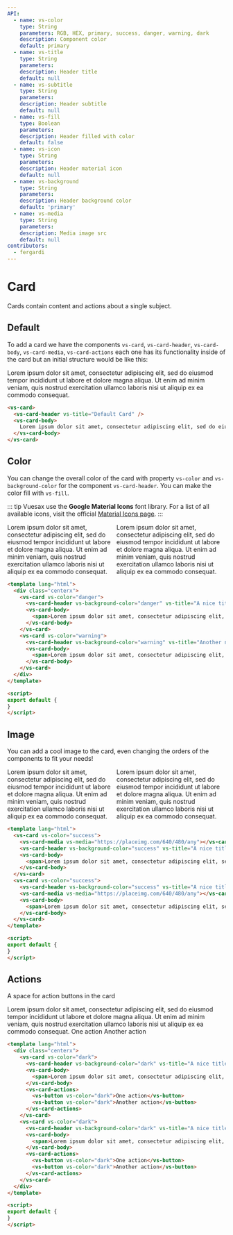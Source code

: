 ```yaml
---
API:
  - name: vs-color
    type: String
    parameters: RGB, HEX, primary, success, danger, warning, dark
    description: Component color
    default: primary
  - name: vs-title
    type: String
    parameters:
    description: Header title
    default: null
  - name: vs-subtitle
    type: String
    parameters:
    description: Header subtitle
    default: null
  - name: vs-fill
    type: Boolean
    parameters:
    description: Header filled with color
    default: false
  - name: vs-icon
    type: String
    parameters:
    description: Header material icon
    default: null
  - name: vs-background
    type: String
    parameters:
    description: Header background color
    default: 'primary'
  - name: vs-media
    type: String
    parameters:
    description: Media image src
    default: null
contributors:
  - fergardi
---
```


# Card

<box header>

  Cards contain content and actions about a single subject.

</box>

<box>

## Default

To add a card we have the components `vs-card`, `vs-card-header`, `vs-card-body`, `vs-card-media`, `vs-card-actions` each one has its functionality inside of the card but an initial structure would be like this:


<vuecode md>
<div slot="demo">
<vs-card>
  <vs-card-header vs-title="Default Card" />
  <vs-card-body>
    <span>Lorem ipsum dolor sit amet, consectetur adipiscing elit, sed do eiusmod tempor incididunt ut labore et dolore magna aliqua. Ut enim ad minim veniam, quis nostrud exercitation ullamco laboris nisi ut aliquip ex ea commodo consequat.</span>
  </vs-card-body>
</vs-card>
</div>
<div slot="code">

```html
<vs-card>
  <vs-card-header vs-title="Default Card" />
  <vs-card-body>
    Lorem ipsum dolor sit amet, consectetur adipiscing elit, sed do eiusmod tempor incididunt ut labore et dolore magna aliqua. Ut enim ad minim veniam, quis nostrud exercitation ullamco laboris nisi ut aliquip ex ea commodo consequat.
  </vs-card-body>
</vs-card>
```

</div>
</vuecode>
</box>


<box>

## Color

You can change the overall color of the card with property `vs-color` and `vs-background-color` for the component `vs-card-header`. You can make the color fill with `vs-fill`.

::: tip
Vuesax use the **Google Material Icons** font library. For a list of all available icons, visit the official [Material Icons page](https://material.io/icons/).
:::

<vuecode md center>
<div slot="demo" style="display: flex;">
  <vs-card vs-color="danger">
    <vs-card-header vs-background-color="danger" vs-title="A nice title" vs-icon="error" :vs-fill="true"></vs-card-header>
    <vs-card-body>
      <span>Lorem ipsum dolor sit amet, consectetur adipiscing elit, sed do eiusmod tempor incididunt ut labore et dolore magna aliqua. Ut enim ad minim veniam, quis nostrud exercitation ullamco laboris nisi ut aliquip ex ea commodo consequat.</span>
    </vs-card-body>
  </vs-card>
  <vs-card vs-color="warning">
    <vs-card-header vs-background-color="warning" vs-title="Another nice title" vs-subtitle="A nice subtitle" vs-icon="warning"></vs-card-header>
    <vs-card-body>
      <span>Lorem ipsum dolor sit amet, consectetur adipiscing elit, sed do eiusmod tempor incididunt ut labore et dolore magna aliqua. Ut enim ad minim veniam, quis nostrud exercitation ullamco laboris nisi ut aliquip ex ea commodo consequat.</span>
    </vs-card-body>
  </vs-card>
</div>
<div slot="code">

```html
<template lang="html">
  <div class="centerx">
    <vs-card vs-color="danger">
      <vs-card-header vs-background-color="danger" vs-title="A nice title" vs-icon="error" :vs-fill="true"></vs-card-header>
      <vs-card-body>
        <span>Lorem ipsum dolor sit amet, consectetur adipiscing elit, sed do eiusmod tempor incididunt ut labore et dolore magna aliqua. Ut enim ad minim veniam, quis nostrud exercitation ullamco laboris nisi ut aliquip ex ea commodo consequat.</span>
      </vs-card-body>
    </vs-card>
    <vs-card vs-color="warning">
      <vs-card-header vs-background-color="warning" vs-title="Another nice title" vs-subtitle="A nice subtitle" vs-icon="warning"></vs-card-header>
      <vs-card-body>
        <span>Lorem ipsum dolor sit amet, consectetur adipiscing elit, sed do eiusmod tempor incididunt ut labore et dolore magna aliqua. Ut enim ad minim veniam, quis nostrud exercitation ullamco laboris nisi ut aliquip ex ea commodo consequat.</span>
      </vs-card-body>
    </vs-card>
  </div>
</template>

<script>
export default {
}
</script>
```

</div>
</vuecode>

</box>

<box>

## Image

You can add a cool image to the card, even changing the orders of the components to fit your needs!

<vuecode md center>
<div slot="demo" style="display: flex;">
  <vs-card vs-color="success">
    <vs-card-media vs-media="https://placeimg.com/640/480/any"></vs-card-media>
    <vs-card-header vs-background-color="success" vs-title="A nice title" vs-subtitle="A nice subtitle" vs-icon="check"></vs-card-header>
    <vs-card-body>
      <span>Lorem ipsum dolor sit amet, consectetur adipiscing elit, sed do eiusmod tempor incididunt ut labore et dolore magna aliqua. Ut enim ad minim veniam, quis nostrud exercitation ullamco laboris nisi ut aliquip ex ea commodo consequat.</span>
    </vs-card-body>
  </vs-card>
  <vs-card vs-color="success">
    <vs-card-header vs-background-color="success" vs-title="A nice title" vs-icon="check"></vs-card-header>
    <vs-card-media vs-media="https://placeimg.com/640/480/any"></vs-card-media>
    <vs-card-body>
      <span>Lorem ipsum dolor sit amet, consectetur adipiscing elit, sed do eiusmod tempor incididunt ut labore et dolore magna aliqua. Ut enim ad minim veniam, quis nostrud exercitation ullamco laboris nisi ut aliquip ex ea commodo consequat.</span>
    </vs-card-body>
  </vs-card>
</div>
<div slot="code">

```html
<template lang="html">
  <vs-card vs-color="success">
    <vs-card-media vs-media="https://placeimg.com/640/480/any"></vs-card-media>
    <vs-card-header vs-background-color="success" vs-title="A nice title" vs-subtitle="A nice subtitle" vs-icon="check"></vs-card-header>
    <vs-card-body>
      <span>Lorem ipsum dolor sit amet, consectetur adipiscing elit, sed do eiusmod tempor incididunt ut labore et dolore magna aliqua. Ut enim ad minim veniam, quis nostrud exercitation ullamco laboris nisi ut aliquip ex ea commodo consequat.</span>
    </vs-card-body>
  </vs-card>
  <vs-card vs-color="success">
    <vs-card-header vs-background-color="success" vs-title="A nice title" vs-icon="check"></vs-card-header>
    <vs-card-media vs-media="https://placeimg.com/640/480/any"></vs-card-media>
    <vs-card-body>
      <span>Lorem ipsum dolor sit amet, consectetur adipiscing elit, sed do eiusmod tempor incididunt ut labore et dolore magna aliqua. Ut enim ad minim veniam, quis nostrud exercitation ullamco laboris nisi ut aliquip ex ea commodo consequat.</span>
    </vs-card-body>
  </vs-card>
</template>

<script>
export default {
}
</script>
```

</div>
</vuecode>

</box>

<box>

## Actions

A space for action buttons in the card

<vuecode md center>
<div slot="demo" style="display: flex;">
  <vs-card vs-color="primary">
    <vs-card-header vs-background-color="primary" vs-title="A nice title" vs-subtitle="A nice subtitle" vs-icon="account_circle"></vs-card-header>
    <vs-card-body>
      <span>Lorem ipsum dolor sit amet, consectetur adipiscing elit, sed do eiusmod tempor incididunt ut labore et dolore magna aliqua. Ut enim ad minim veniam, quis nostrud exercitation ullamco laboris nisi ut aliquip ex ea commodo consequat.</span>
    </vs-card-body>
    <vs-card-actions>
      <vs-button vs-color="primary">One action</vs-button>
      <vs-button vs-color="primary">Another action</vs-button>
    </vs-card-actions>
  </vs-card>
</div>
<div slot="code">

```html
<template lang="html">
  <div class="centerx">
    <vs-card vs-color="dark">
      <vs-card-header vs-background-color="dark" vs-title="A nice title" vs-subtitle="A nice subtitle" vs-icon="account_circle"></vs-card-header>
      <vs-card-body>
        <span>Lorem ipsum dolor sit amet, consectetur adipiscing elit, sed do eiusmod tempor incididunt ut labore et dolore magna aliqua. Ut enim ad minim veniam, quis nostrud exercitation ullamco laboris nisi ut aliquip ex ea commodo consequat.</span>
      </vs-card-body>
      <vs-card-actions>
        <vs-button vs-color="dark">One action</vs-button>
        <vs-button vs-color="dark">Another action</vs-button>
      </vs-card-actions>
    </vs-card>
    <vs-card vs-color="dark">
      <vs-card-header vs-background-color="dark" vs-title="A nice title" vs-subtitle="A nice subtitle" vs-icon="account_circle"></vs-card-header>
      <vs-card-body>
        <span>Lorem ipsum dolor sit amet, consectetur adipiscing elit, sed do eiusmod tempor incididunt ut labore et dolore magna aliqua. Ut enim ad minim veniam, quis nostrud exercitation ullamco laboris nisi ut aliquip ex ea commodo consequat.</span>
      </vs-card-body>
      <vs-card-actions>
        <vs-button vs-color="dark">One action</vs-button>
        <vs-button vs-color="dark">Another action</vs-button>
      </vs-card-actions>
    </vs-card>
  </div>
</template>

<script>
export default {
}
</script>
```

</div>
</vuecode>

</box>
